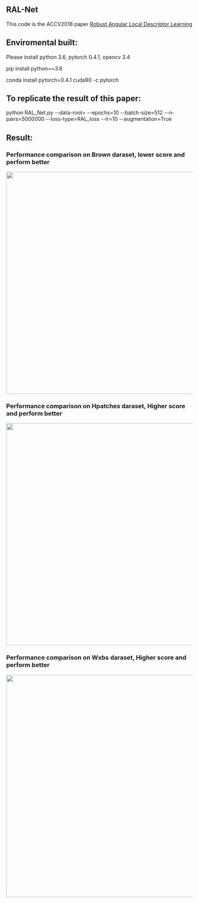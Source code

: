 ## RAL-Net

This code is the ACCV2018 paper [Robust Angular Local Descriptor Learning](http://igm.univ-mlv.fr/~cwang/papers/ACCV2018_DescriptorLearning.pdf)

## Enviromental built: 

Please install python 3.6, pytorch 0.4.1, opencv 3.4

pip install python==3.6

conda install pytorch=0.4.1 cuda90 -c pytorch


## To replicate the result of this paper:

python RAL_Net.py --data-root=<your data root> --epochs=10 --batch-size=512 --n-pairs=5000000 --loss-type=RAL_loss --lr=10 --augmentation=True

## Result:

### Performance comparison on Brown daraset, lower score and perform better

<img src="https://github.com/xuyanwu/RAL-Net/blob/master/Result/BROWN.PNG" width="600">

### Performance comparison on Hpatches daraset, Higher score and perform better

<img src="https://github.com/xuyanwu/RAL-Net/blob/master/Result/Hpatches.PNG" width="600">

### Performance comparison on Wxbs daraset, Higher score and perform better

<img src="https://github.com/xuyanwu/RAL-Net/blob/master/Result/Wxbs.PNG" width="600">
